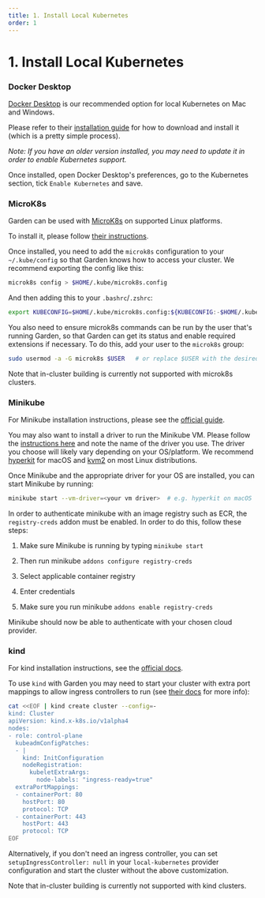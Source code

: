 ```yaml
---
title: 1. Install Local Kubernetes
order: 1
---
```


# 1. Install Local Kubernetes

### Docker Desktop

[Docker Desktop](https://docs.docker.com/engine) is our recommended option for local Kubernetes on Mac and Windows.

Please refer to their [installation guide](https://docs.docker.com/engine/installation/) for how to download and install it (which is a pretty simple process).

_Note: If you have an older version installed, you may need to update it in order to enable Kubernetes support._

Once installed, open Docker Desktop's preferences, go to the Kubernetes section, tick `Enable Kubernetes` and save.

### MicroK8s

Garden can be used with [MicroK8s](https://microk8s.io) on supported Linux platforms.

To install it, please follow [their instructions](https://microk8s.io/docs/).

Once installed, you need to add the `microk8s` configuration to your `~/.kube/config` so that Garden knows how to access your cluster. We recommend exporting the config like this:

```sh
microk8s config > $HOME/.kube/microk8s.config
```

And then adding this to your `.bashrc`/`.zshrc`:

```sh
export KUBECONFIG=$HOME/.kube/microk8s.config:${KUBECONFIG:-$HOME/.kube/config}
```

You also need to ensure microk8s commands can be run by the user that's running Garden, so that Garden can get its status and enable required extensions if necessary. To do this, add your user to the `microk8s` group:

```sh
sudo usermod -a -G microk8s $USER   # or replace $USER with the desired user, if it's not the current user
```

Note that in-cluster building is currently not supported with microk8s clusters.

### Minikube

For Minikube installation instructions, please see the [official guide](https://github.com/kubernetes/minikube#installation).

You may also want to install a driver to run the Minikube VM. Please follow the
[instructions here](https://minikube.sigs.k8s.io/docs/drivers/)
and note the name of the driver you use. The driver you choose will likely vary depending on your
OS/platform. We recommend [hyperkit](https://minikube.sigs.k8s.io/docs/drivers/hyperkit/)
for macOS and [kvm2](https://minikube.sigs.k8s.io/docs/drivers/kvm2/) on most Linux
distributions.

Once Minikube and the appropriate driver for your OS are installed, you can start Minikube by running:

```sh
minikube start --vm-driver=<your vm driver>  # e.g. hyperkit on macOS
```

In order to authenticate minikube with an image registry such as ECR, the `registry-creds` addon must be enabled. In order to do this, follow these steps:

1.  Make sure Minikube is running by typing `minikube start`

2.  Then run minikube `addons configure registry-creds`

3.  Select applicable container registry 

4.  Enter credentials

5.  Make sure you run minikube `addons enable registry-creds`

Minikube should now be able to authenticate with your chosen cloud provider.

### kind

For kind installation instructions, see the [official docs](https://kind.sigs.k8s.io/docs/user/quick-start/).

To use `kind` with Garden you may need to start your cluster with extra port mappings to allow ingress controllers to run (see [their docs](https://kind.sigs.k8s.io/docs/user/ingress/) for more info):

```sh
cat <<EOF | kind create cluster --config=-
kind: Cluster
apiVersion: kind.x-k8s.io/v1alpha4
nodes:
- role: control-plane
  kubeadmConfigPatches:
  - |
    kind: InitConfiguration
    nodeRegistration:
      kubeletExtraArgs:
        node-labels: "ingress-ready=true"
  extraPortMappings:
  - containerPort: 80
    hostPort: 80
    protocol: TCP
  - containerPort: 443
    hostPort: 443
    protocol: TCP
EOF
```

Alternatively, if you don't need an ingress controller, you can set `setupIngressController: null` in your `local-kubernetes` provider configuration and start the cluster without the above customization.

Note that in-cluster building is currently not supported with kind clusters.

